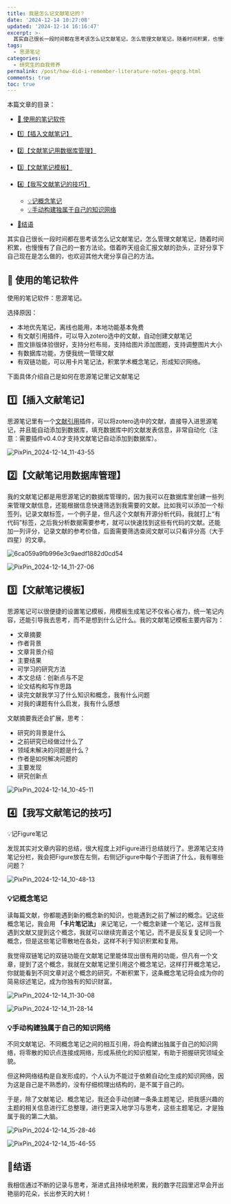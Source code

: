 ```yaml
---
title: 我是怎么记文献笔记的？
date: '2024-12-14 10:27:08'
updated: '2024-12-14 16:16:47'
excerpt: >-
  其实自己很长一段时间都在思考该怎么记文献笔记，怎么管理文献笔记，随着时间积累，也慢慢有了自己的一套方法论。借着昨天组会汇报文献的劲头，正好分享下自己现在是怎么做的，也欢迎其他大佬分享自己的方法。
tags:
  - 思源笔记
categories:
  - 研究生的自我修养
permalink: /post/how-did-i-remember-literature-notes-geqrg.html
comments: true
toc: true
---
```




本篇文章的目录：

* [📒 使用的笔记软件](#20241214155321-q3e6f6d)
* [1️⃣【插入文献笔记】](#20241214102745-3bgcvcg)
* [2️⃣【文献笔记用数据库管理】](#20241214102856-zr8jqq8)
* [3️⃣【文献笔记模板】](#20241214103211-zam1ahf)
* [4️⃣【我写文献笔记的技巧】](#20241214102735-8r8lzno)

  * [💡记概念笔记](#20241214103823-93lcjda)
  * [💡手动构建独属于自己的知识网络](#20241214115022-f30f9kc)
* [💪结语](#20241214115500-lfauw5o)

其实自己很长一段时间都在思考该怎么记文献笔记，怎么管理文献笔记，随着时间积累，也慢慢有了自己的一套方法论。借着昨天组会汇报文献的劲头，正好分享下自己现在是怎么做的，也欢迎其他大佬分享自己的方法。

## 📒 使用的笔记软件

使用的笔记软件：思源笔记。

选择原因：

* 本地优先笔记，离线也能用，本地功能基本免费
* 有文献引用插件，可以导入zotero选中的文献，自动创建文献笔记
* 图文排版体验很好，支持分栏布局，支持给图片添加图题，支持调整图片大小
* 有数据库功能，方便我统一管理文献
* 有双链功能，可以用卡片笔记法，积累学术概念笔记，形成知识网络。

下面具体介绍自己是如何在思源笔记里记文献笔记

## 1️⃣【插入文献笔记】

思源笔记里有一个[文献引用](https://github.com/WingDr/siyuan-plugin-citation)插件，可以将zotero选中的文献，直接导入进思源笔记，并且能自动添加到数据库，填充数据库中的文献发表信息，非常自动化（注意：需要插件v0.4.0才支持文献笔记自动添加到数据库）。

​![PixPin_2024-12-14_11-43-55](https://fastly.jsdelivr.net/gh/Achuan-2/PicBed@pic/assets/PixPin_2024-12-14_11-43-55-20241214114407-s757yjo.png)​

## 2️⃣【文献笔记用数据库管理】

我的文献笔记都是用思源笔记的数据库管理的，因为我可以在数据库里创建一些列来管理文献信息，还能根据信息快速筛选到我需要的文献。比如我可以添加一个标签列，记录文献标签，一个例子是，但凡这个文献有开源分析代码，我就打上“有代码”标签，之后我分析数据需要参考，就可以快速找到这些有代码的文献。还能加一列评分，记录文献的参考价值，后面需要筛选查阅文献可以只看评分高（大于四星）的文章。

​![6ca059a9fb996e3c9aedf1882d0cd54](https://fastly.jsdelivr.net/gh/Achuan-2/PicBed@pic/assets/6ca059a9fb996e3c9aedf1882d0cd54-20241214102734-3xug6tr.png)​

​![PixPin_2024-12-14_11-27-06](https://fastly.jsdelivr.net/gh/Achuan-2/PicBed@pic/assets/PixPin_2024-12-14_11-27-06-20241214112712-yvhzb7e.png)​

## 3️⃣【文献笔记模板】

思源笔记可以很便捷的设置笔记模板，用模板生成笔记不仅省心省力，统一笔记内容，还能引导我去思考，而不是想到什么记什么。我的文献笔记模板主要内容为：

* 文章摘要
* 作者背景
* 文章背景介绍
* 主要结果
* 可学习的研究方法
* 本文总结：创新点与不足
* 论文结构和写作思路
* 读完文献我学习了什么知识和概念，我有什么问题
* 对我的课题有什么启发，我有什么感想

文献摘要我还会扩展，思考：

* 研究的背景是什么
* 之前研究已经做过什么了
* 领域未解决的问题是什么？
* 作者是如何解决问题的
* 主要发现
* 研究创新点

​![PixPin_2024-12-14_10-45-11](https://fastly.jsdelivr.net/gh/Achuan-2/PicBed@pic/assets/PixPin_2024-12-14_10-45-11-20241214104518-1y0zb9r.png)​

## 4️⃣【我写文献笔记的技巧】

💡记Figure笔记

发现其实对文章内容的总结，很大程度上对Figure进行总结就行了。思源笔记支持笔记分栏，我会把Figure放在左侧，右侧记Figure中每个子图讲了什么，我有哪些问题？

​![PixPin_2024-12-14_10-48-13](https://fastly.jsdelivr.net/gh/Achuan-2/PicBed@pic/assets/PixPin_2024-12-14_10-48-13-20241214104816-imvjhwe.png)​

### 💡记概念笔记

读每篇文献，你都能遇到新的概念新的知识，也能遇到之前了解过的概念。记这些概念笔记，我会用 **「卡片笔记法」** 来记笔记，一个概念新建一个笔记，这样当我遇到文献又提到这个概念，我就可以继续完善这个笔记，而不是<span data-type="text" style="color: var(--b3-font-color1);">反反复复记同一个概念，但是这些笔记零散地在各处</span>，这样不利于知识积累和复用。

我觉得双链笔记的双链功能在文献笔记里能体现出很有用的功能，但凡有一个文章，提到了这个概念，我就在文献笔记里引用这个概念笔记，这样打开概念笔记，你就能看到不同文章对这个概念的研究，不断积累下，这条概念笔记将会成为你的简易综述笔记，成为你独有的知识财富。

​![PixPin_2024-12-14_11-30-08](https://fastly.jsdelivr.net/gh/Achuan-2/PicBed@pic/assets/PixPin_2024-12-14_11-30-08-20241214113015-hwrlmj1.png)​

​![PixPin_2024-12-14_11-28-14](https://fastly.jsdelivr.net/gh/Achuan-2/PicBed@pic/assets/PixPin_2024-12-14_11-28-14-20241214112816-nhimotp.png)​

### 💡手动构建独属于自己的知识网络

不同文献笔记、不同概念笔记之间的相互引用，将会构建出独属于自己的知识网络，将零散的知识点连接成网络，形成系统化的知识框架，有助于把握研究领域全貌。

但这种网络结构是自发形成的，个人认为不能过于依赖自动化生成的知识网络，因为这是自己是不熟悉的，没有仔细梳理出结构的，是不属于自己的。

于是，除了文献笔记、概念笔记，我还会手动创建一条条主题笔记，把我感兴趣的主题的相关信息进行汇总整理，进行更深入地学习与思考，这些主题笔记，才是独属于我的第二大脑。

​![PixPin_2024-12-14_15-28-46](https://fastly.jsdelivr.net/gh/Achuan-2/PicBed@pic/assets/PixPin_2024-12-14_15-28-46-20241214152849-2m4qgki.png)​

​![PixPin_2024-12-14_15-46-55](https://fastly.jsdelivr.net/gh/Achuan-2/PicBed@pic/assets/PixPin_2024-12-14_15-46-55-20241214154700-7yo3fvc.png)​

## 💪结语

我相信通过不断的记录与思考，渐进式且持续地积累，我的数字花园里迟早会开出艳丽的花朵，长出参天的大树！

‍

